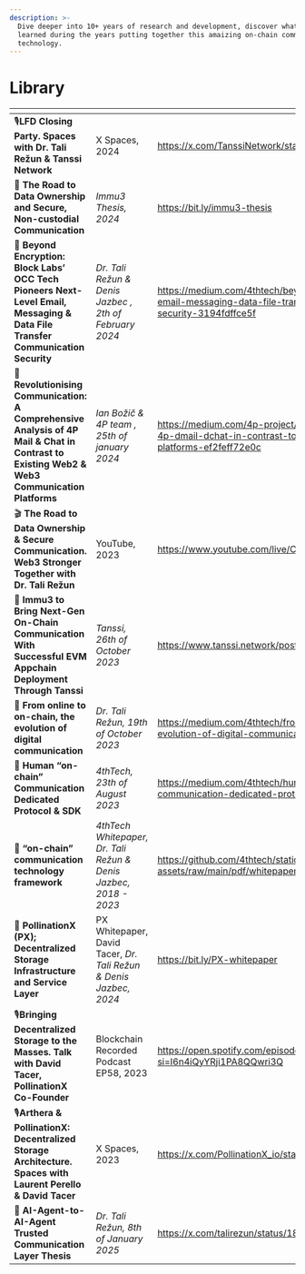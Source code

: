 ```yaml
---
description: >-
  Dive deeper into 10+ years of research and development, discover what we
  learned during the years putting together this amaizing on-chain communication
  technology.
---
```


# Library



<table data-view="cards"><thead><tr><th></th><th></th><th data-hidden data-card-target data-type="content-ref"></th></tr></thead><tbody><tr><td>🎙️<strong>LFD Closing Party. Spaces with Dr. Tali Režun &#x26; Tanssi Network</strong></td><td>X Spaces, 2024</td><td><a href="https://x.com/TanssiNetwork/status/1828792962542878996">https://x.com/TanssiNetwork/status/1828792962542878996</a></td></tr><tr><td>📑 <strong>The Road to Data Ownership and Secure, Non-custodial Communication</strong></td><td><em>Immu3 Thesis, 2024</em></td><td><a href="https://bit.ly/immu3-thesis">https://bit.ly/immu3-thesis</a></td></tr><tr><td>📑 <strong>Beyond Encryption: Block Labs’ OCC Tech Pioneers Next-Level Email, Messaging &#x26; Data File Transfer Communication Security</strong></td><td><em>Dr. Tali Režun &#x26; Denis Jazbec , 2th of February 2024</em></td><td><a href="https://medium.com/4thtech/beyond-encryption-next-level-email-messaging-data-file-transfer-communication-security-3194fdffce5f">https://medium.com/4thtech/beyond-encryption-next-level-email-messaging-data-file-transfer-communication-security-3194fdffce5f</a></td></tr><tr><td>📑 <strong>Revolutionising Communication: A Comprehensive Analysis of 4P Mail &#x26; Chat in Contrast to Existing Web2 &#x26; Web3 Communication Platforms</strong></td><td><em>Ian Božič &#x26; 4P team , 25th of january 2024</em></td><td><a href="https://medium.com/4p-project/comprehensive-analysis-of-4p-dmail-dchat-in-contrast-to-existing-web2-web3-platforms-ef2feff72e0c">https://medium.com/4p-project/comprehensive-analysis-of-4p-dmail-dchat-in-contrast-to-existing-web2-web3-platforms-ef2feff72e0c</a></td></tr><tr><td>🎬 <strong>The Road to Data Ownership &#x26; Secure Communication. Web3 Stronger Together with Dr. Tali Režun</strong></td><td>YouTube, 2023</td><td><a href="https://www.youtube.com/live/C1ufcyztAnw?feature=shared">https://www.youtube.com/live/C1ufcyztAnw?feature=shared</a></td></tr><tr><td>📑 <strong>Immu3 to Bring Next-Gen On-Chain Communication With Successful EVM Appchain Deployment Through Tanssi</strong></td><td><em>Tanssi, 26th of October 2023</em></td><td><a href="https://www.tanssi.network/post/collaboration-tanssi-immu3">https://www.tanssi.network/post/collaboration-tanssi-immu3</a></td></tr><tr><td>📑 <strong>From online to on-chain, the evolution of digital communication</strong></td><td><em>Dr. Tali Režun, 19th of October 2023</em></td><td><a href="https://medium.com/4thtech/from-online-to-on-chain-the-evolution-of-digital-communication-0fb201f98df1">https://medium.com/4thtech/from-online-to-on-chain-the-evolution-of-digital-communication-0fb201f98df1</a></td></tr><tr><td>📑 <strong>Human “on-chain” Communication Dedicated Protocol &#x26; SDK</strong></td><td><em>4thTech, 23th of August 2023</em></td><td><a href="https://medium.com/4thtech/human-on-chain-communication-dedicated-protocol-sdk-a3f35d68eedf">https://medium.com/4thtech/human-on-chain-communication-dedicated-protocol-sdk-a3f35d68eedf</a></td></tr><tr><td>📑 <strong>“on-chain” communication technology framework</strong></td><td><em>4thTech Whitepaper, Dr. Tali Režun &#x26; Denis Jazbec, 2018 - 2023</em></td><td><a href="https://github.com/4thtech/static-assets/raw/main/pdf/whitepaper.pdf">https://github.com/4thtech/static-assets/raw/main/pdf/whitepaper.pdf</a></td></tr><tr><td>📑 <strong>PollinationX (PX); Decentralized Storage Infrastructure and Service Layer</strong></td><td>PX Whitepaper, David Tacer, <em>Dr. Tali Režun &#x26; Denis Jazbec, 2024</em></td><td><a href="https://bit.ly/PX-whitepaper">https://bit.ly/PX-whitepaper</a></td></tr><tr><td>🎙️<strong>Bringing Decentralized Storage to the Masses. Talk with David Tacer, PollinationX Co-Founder</strong></td><td>Blockchain Recorded Podcast EP58, 2023</td><td><a href="https://open.spotify.com/episode/6nOzF4wYNsIZKRRZqTSgaU?si=I6n4iQyYRji1PA8QQwri3Q">https://open.spotify.com/episode/6nOzF4wYNsIZKRRZqTSgaU?si=I6n4iQyYRji1PA8QQwri3Q</a></td></tr><tr><td>🎙️<strong>Arthera &#x26; PollinationX: Decentralized Storage Architecture. Spaces with Laurent Perello &#x26; David Tacer</strong></td><td>X Spaces, 2023</td><td><a href="https://x.com/PollinationX_io/status/1702710829345292787">https://x.com/PollinationX_io/status/1702710829345292787</a></td></tr><tr><td>📑 <strong>AI-Agent-to-AI-Agent Trusted Communication Layer Thesis</strong></td><td><em>Dr. Tali Režun, 8th of January 2025</em></td><td><a href="https://x.com/talirezun/status/1876913835082154168">https://x.com/talirezun/status/1876913835082154168</a></td></tr></tbody></table>
